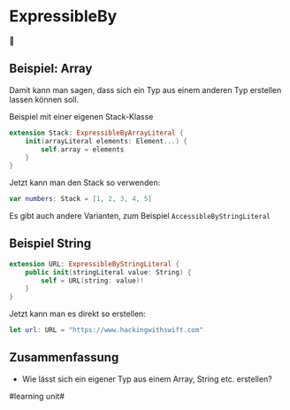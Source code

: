 # ExpressibleBy
🦎

## Beispiel: Array
Damit kann man sagen, dass sich ein Typ aus einem anderen Typ erstellen lassen können soll.

Beispiel mit einer eigenen Stack-Klasse

```swift
extension Stack: ExpressibleByArrayLiteral {
    init(arrayLiteral elements: Element...) {
        self.array = elements
    }
}
```

Jetzt kann man den Stack so verwenden:

```swift
var numbers: Stack = [1, 2, 3, 4, 5]
```

Es gibt auch andere Varianten, zum Beispiel `AccessibleByStringLiteral`

## Beispiel String


```swift
extension URL: ExpressibleByStringLiteral {
    public init(stringLiteral value: String) {
        self = URL(string: value)!
    }
}
```

Jetzt kann man es direkt so erstellen:

```swift
let url: URL = "https://www.hackingwithswift.com"
```

## Zusammenfassung
- Wie lässt sich ein eigener Typ aus einem Array, String etc. erstellen?


#learning unit#